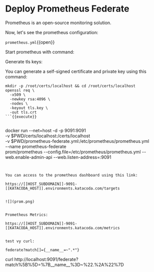# Deploy Prometheus Federate

Prometheus is an open-source monitoring solution.

Now, let's see the prometheus configuration:

`prometheus.yml`{{open}}


Start prometheus with command:


Generate tls keys:

You can generate a self-signed certificate and private key using this command:

```
mkdir -p /root/certs/localhost && cd /root/certs/localhost
openssl req \
  -x509 \
  -newkey rsa:4096 \
  -nodes \
  -keyout tls.key \
  -out tls.crt
```{{execute}}


```
docker run --net=host -d -p 9091:9091 \
    -v $PWD/certs/localhost:/certs/localhost \
    -v $PWD/prometheus-federate.yml:/etc/prometheus/prometheus.yml \
    --name prometheus-federate \
    prom/prometheus --config.file=/etc/prometheus/prometheus.yml --web.enable-admin-api --web.listen-address=:9091
```{{execute}}


You can access to the prometheus dashboard using this link:

https://[[HOST_SUBDOMAIN]]-9091-[[KATACODA_HOST]].environments.katacoda.com/targets


![](prom.png)


Prometheus Metrics:

https://[[HOST_SUBDOMAIN]]-9091-[[KATACODA_HOST]].environments.katacoda.com/metrics


test vy curl:

federate?match[]={__name__=~".*"}
```
curl http://localhost:9091/federate?match%5B%5D=%7B__name__%3D~%22.%2A%22%7D

```{{execute}}

